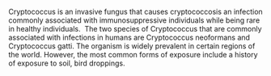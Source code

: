 Cryptococcus is an invasive fungus that causes cryptococcosis an infection commonly associated with immunosuppressive individuals while being rare in healthy individuals.  The two species of Cryptococcus that are commonly associated with infections in humans are Cryptococcus neoformans and Cryptococcus gatti. The organism is widely prevalent in certain regions of the world. However, the most common forms of exposure include a history of exposure to soil, bird droppings.